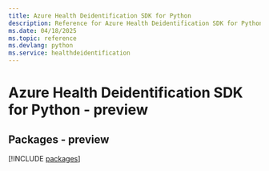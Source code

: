 ```yaml
---
title: Azure Health Deidentification SDK for Python
description: Reference for Azure Health Deidentification SDK for Python
ms.date: 04/18/2025
ms.topic: reference
ms.devlang: python
ms.service: healthdeidentification
---
```

# Azure Health Deidentification SDK for Python - preview
## Packages - preview
[!INCLUDE [packages](health-deidentification-index.md)]